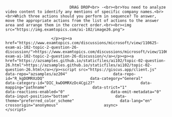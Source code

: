 <p class="card-text">
							
								DRAG DROP<br> -<br><br>You need to analyze video content to identify any mentions of specific company names.<br><br>Which three actions should you perform in sequence? To answer, move the appropriate actions from the list of actions to the answer area and arrange them in the correct order.<br><br><img src="https://img.examtopics.com/ai-102/image26.png">
							
						</p><p><a href="https://www.examtopics.com/discussions/microsoft/view/110625-exam-ai-102-topic-2-question-26-discussion/">https://www.examtopics.com/discussions/microsoft/view/110625-exam-ai-102-topic-2-question-26-discussion/</a></p><p><a href="https://azsamples.github.io/staticfiles/ai102/topic-02-question-26.html">https://azsamples.github.io/staticfiles/ai102/topic-02-question-26.html</a></p><script src="https://giscus.app/client.js"                    data-repo="azsamples/az204"                    data-repo-id="R_kgDOMRXzDQ"                    data-category="General"                    data-category-id="DIC_kwDOMRXzDc4Cgi27"                    data-mapping="pathname"                    data-strict="1"                    data-reactions-enabled="0"                    data-emit-metadata="0"                    data-input-position="bottom"                    data-theme="preferred_color_scheme"                    data-lang="en"                    crossorigin="anonymous"                    async>                    </script>